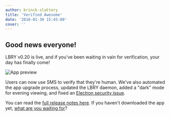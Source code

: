 ```yaml
---
author: brinck-slattery
title: 'Verified Awesome'
date: '2018-01-30 15:45:00'
cover: ''
---
```


## Good news everyone!

LBRY v0.20 is live, and if you've been waiting in vain for verification, your day has finally come!

![App preview](https://spee.ch/3/2point01.png)

Users can now use SMS to verify that they're human. We've also automated the app upgrade process, updated the LBRY daemon, added a "dark" mode for evening viewing, and fixed an [Electron security issue](https://electronjs.org/blog/protocol-handler-fix).

You can read the [full release notes here](https://github.com/lbryio/lbry-desktop/releases/tag/v0.20.0). If you haven't downloaded the app yet, [what are you waiting for](lbry.io/get)?

